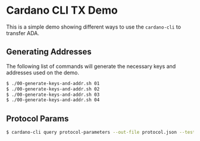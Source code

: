 # Cardano CLI TX Demo

This is a simple demo showing different ways to use the `cardano-cli` to transfer ADA.

## Generating Addresses

The following list of commands will generate the necessary keys and addresses used on the demo.

```bash
$ ./00-generate-keys-and-addr.sh 01
$ ./00-generate-keys-and-addr.sh 02
$ ./00-generate-keys-and-addr.sh 03
$ ./00-generate-keys-and-addr.sh 04
```

## Protocol Params

```bash
$ cardano-cli query protocol-parameters --out-file protocol.json --testnet-magic 1
```

